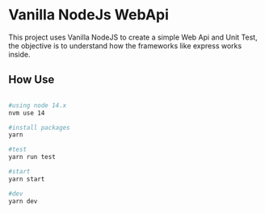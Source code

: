 # Vanilla NodeJs WebApi

This project uses Vanilla NodeJS to create a simple Web Api and Unit Test, the objective is to understand how the frameworks like express works inside.

## How Use
``` bash

#using node 14.x
nvm use 14

#install packages
yarn

#test
yarn run test

#start
yarn start

#dev
yarn dev
```